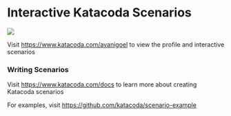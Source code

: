 # Interactive Katacoda Scenarios

[![](http://shields.katacoda.com/katacoda/avanigoel/count.svg)](https://www.katacoda.com/avanigoel "Get your profile on Katacoda.com")

Visit https://www.katacoda.com/avanigoel to view the profile and interactive scenarios

### Writing Scenarios
Visit https://www.katacoda.com/docs to learn more about creating Katacoda scenarios

For examples, visit https://github.com/katacoda/scenario-example

